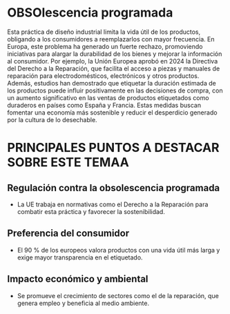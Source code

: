 # OBSOlescencia programada

Esta práctica de diseño industrial limita la vida útil de los productos, obligando a los consumidores a reemplazarlos con mayor frecuencia. En Europa, este problema ha generado un fuerte rechazo, promoviendo iniciativas para alargar la durabilidad de los bienes y mejorar la información al consumidor. Por ejemplo, la Unión Europea aprobó en 2024 la Directiva del Derecho a la Reparación, que facilita el acceso a piezas y manuales de reparación para electrodomésticos, electrónicos y otros productos. Además, estudios han demostrado que etiquetar la duración estimada de los productos puede influir positivamente en las decisiones de compra, con un aumento significativo en las ventas de productos etiquetados como duraderos en países como España y Francia. Estas medidas buscan fomentar una economía más sostenible y reducir el desperdicio generado por la cultura de lo desechable.

# PRINCIPALES PUNTOS A DESTACAR SOBRE ESTE TEMAA
## Regulación contra la obsolescencia programada
* La UE trabaja en normativas como el Derecho a la Reparación para combatir esta práctica y favorecer la sostenibilidad.
## Preferencia del consumidor
* El 90 % de los europeos valora productos con una vida útil más larga y exige mayor transparencia en el etiquetado.
## Impacto económico y ambiental
* Se promueve el crecimiento de sectores como el de la reparación, que genera empleo y beneficia al medio ambiente.
